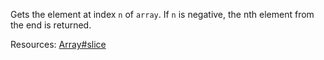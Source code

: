Gets the element at index <code>n</code> of <code>array</code>. If <code>n</code> is negative, the nth element from the end is returned.
  
Resources: [Array#slice](https://developer.mozilla.org/docs/Web/JavaScript/Reference/Global_Objects/Array/slice)
